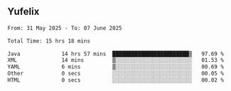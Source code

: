 ## Yufelix

<!--START_SECTION:waka-->

```txt
From: 31 May 2025 - To: 07 June 2025

Total Time: 15 hrs 18 mins

Java             14 hrs 57 mins  ████████████████████████▒   97.69 %
XML              14 mins         ▒░░░░░░░░░░░░░░░░░░░░░░░░   01.53 %
YAML             6 mins          ▒░░░░░░░░░░░░░░░░░░░░░░░░   00.69 %
Other            0 secs          ░░░░░░░░░░░░░░░░░░░░░░░░░   00.05 %
HTML             0 secs          ░░░░░░░░░░░░░░░░░░░░░░░░░   00.02 %
```

<!--END_SECTION:waka-->

